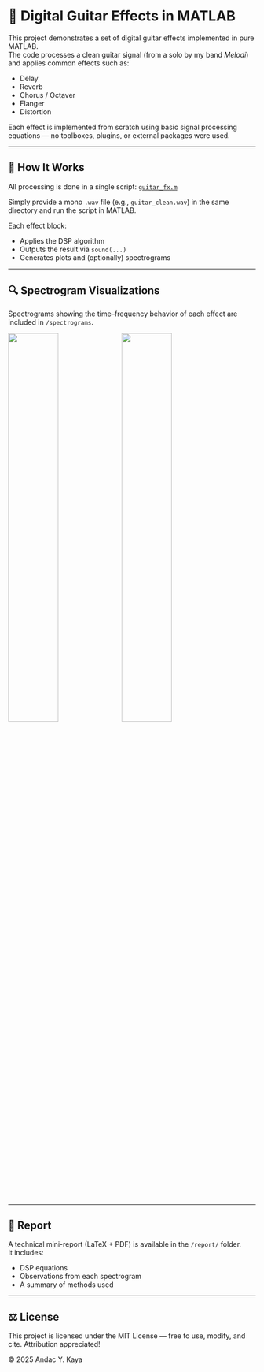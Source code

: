 # 🎸 Digital Guitar Effects in MATLAB

This project demonstrates a set of digital guitar effects implemented in pure MATLAB.  
The code processes a clean guitar signal (from a solo by my band *Melodi*) and applies common effects such as:

- Delay
- Reverb
- Chorus / Octaver
- Flanger
- Distortion

Each effect is implemented from scratch using basic signal processing equations — no toolboxes, plugins, or external packages were used.

---

## 🧠 How It Works

All processing is done in a single script: [`guitar_fx.m`](guitar_fx.m)

Simply provide a mono `.wav` file (e.g., `guitar_clean.wav`) in the same directory and run the script in MATLAB.

Each effect block:
- Applies the DSP algorithm
- Outputs the result via `sound(...)`
- Generates plots and (optionally) spectrograms

---

## 🔍 Spectrogram Visualizations

Spectrograms showing the time–frequency behavior of each effect are included in `/spectrograms`.

<p float="left">
  <img src="spectrograms/spectrogram_flanger.jpg" width="45%" />
  <img src="spectrograms/spectrogram_distortion.jpg" width="45%" />
</p>

---

## 📄 Report

A technical mini-report (LaTeX + PDF) is available in the `/report/` folder.  
It includes:
- DSP equations  
- Observations from each spectrogram  
- A summary of methods used

---

## ⚖️ License

This project is licensed under the MIT License — free to use, modify, and cite. Attribution appreciated!

© 2025 Andac Y. Kaya
